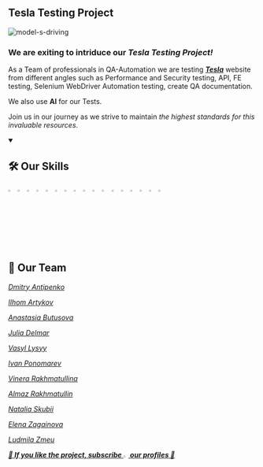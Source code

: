 ## Tesla Testing Project

![model-s-driving](https://github.com/user-attachments/assets/92c3fe5b-508a-4eb2-a43c-670c9107cfd0)

### **We are exiting to intriduce our _Tesla Testing Project!_**

As a Team of professionals in QA-Automation we are testing **_[Tesla](https://www.tesla.com/)_** website from different angles such as Performance and Security testing, API, FE testing, Selenium WebDriver Automation testing, create QA documentation. 

We also use **AI** for our Tests.

Join us in our journey as we strive to maintain _the highest standards for this invaluable resources_.

<details open>
  <summary><h2>🛠 Our Skills</h2></summary>
  <p>
    <code><img width="3%" src="https://www.vectorlogo.zone/logos/nodejs/nodejs-icon.svg"></code>
    <code><img width="3%" src="https://www.vectorlogo.zone/logos/reactjs/reactjs-icon.svg"></code>
    <code><img width="3%" src="https://www.vectorlogo.zone/logos/python/python-icon.svg"></code>
    <code><img width="3%" src="https://www.freeiconspng.com/uploads/c-logo-icon-18.png"></code>
    <code><img width="3%" src="https://www.vectorlogo.zone/logos/w3_html5/w3_html5-icon.svg"></code>
    <code><img width="3%" src="https://i.imgur.com/tjPOPhB.png"></code>
    <code><img width="3%" src="https://blog.jetbrains.com/wp-content/uploads/2019/01/pycharm_icon.svg"></code>
    <code><img width="3%" src="https://seeklogo.com/images/I/intellij-idea-logo-F0395EF783-seeklogo.com.png"></code>
    <code><img width="3%" src="https://www.vectorlogo.zone/logos/visualstudio_code/visualstudio_code-icon.svg"></code>
    <code><img width="3%" src="https://www.bluej.org/objects-first/images/logos/bluej-128-embossed.png"></code>
    <code><img width="3%" src="https://seeklogo.com/images/A/atom-logo-19BD90FF87-seeklogo.com.png"></code>
    <code><img width="3%" src="https://cdn.iconscout.com/icon/free/png-256/discord-4408614-3649972.png"></code>
    <code><img width="3%" src="https://upload.wikimedia.org/wikipedia/commons/5/55/Neos_VR_Logo.png"></code>
    <code><img width="3%" src="https://www.vectorlogo.zone/logos/firebase/firebase-icon.svg"></code>
    <code><img width="3%" src="https://www.vectorlogo.zone/logos/amazon_aws/amazon_aws-icon.svg"></code>
    <code><img width="3%" src="https://www.vectorlogo.zone/logos/git-scm/git-scm-icon.svg"></code>
    <code><img width="3%" src="https://seeklogo.com/images/G/github-colored-logo-FDDF6EB1F0-seeklogo.com.png"></code>
  </p>
</details>


## 🚀 Our Team


_[Dmitry Antipenko](https://www.linkedin.com/in/dmitry--antipenko)_

_[Ilhom Artykov](https://www.linkedin.com/in/ilhom-artykov/)_

_[Anastasia Butusova](https://www.linkedin.com/in/bu2soffa/)_

_[Julia Delmar](https://www.linkedin.com/in/julia-delmar/)_

_[Vasyl Lysyy](https://www.linkedin.com/in/vasyl-lysyy/)_

_[Ivan Ponomarev](https://linkedin.com/in/ivan-ponomarev-qa)_

_[Vinera Rakhmatullina](https://www.linkedin.com/in/vinera-r/)_

_[Almaz Rakhmatullin](https://www.linkedin.com/in/almaz-r/)_

_[Natalia Skubii](https://www.linkedin.com/in/natalia-skubii)_

_[Elena Zagainova](https://www.linkedin.com/in/elena-zagainova/)_

_[Ludmila Zmeu](https://www.linkedin.com/in/ludmila-zmeu/)_

_**[💙 If you like the project, subscribe <code><img width="2%" src="https://github.com/user-attachments/assets/d8634330-234a-4e0e-b163-b8859a1b66bf"></code>
 our profiles 💙](https://www.linkedin.com/)**_

